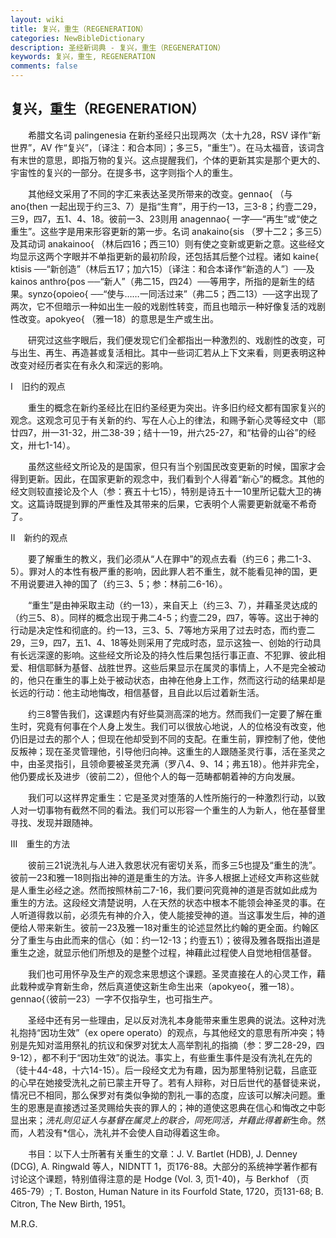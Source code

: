 ```yaml
---
layout: wiki
title: 复兴，重生（REGENERATION）
categories: NewBibleDictionary
description: 圣经新词典 - 复兴，重生（REGENERATION）
keywords: 复兴，重生, REGENERATION
comments: false
---
```


## 复兴，重生（REGENERATION）

　　希腊文名词 palingenesia 在新约圣经只出现两次（太十九28，RSV 译作“新世界”，AV 作“复兴”，〔译注：和合本同〕；多三5，“重生”）。在马太福音，该词含有末世的意思，即指万物的复兴。这点提醒我们，个体的更新其实是那个更大的、宇宙性的复兴的一部分。在提多书，这字则指个人的重生。

　　其他经文采用了不同的字汇来表达圣灵所带来的改变。gennao{ （与 ano{then 一起出现于约三3、7）是指“生育”，用于约一13，三3-8；约壹二29，三9，四7，五1、4、18。彼前一3、23则用 anagennao{ 一字──“再生”或“使之重生”。这些字是用来形容更新的第一步。名词 anakaino{sis （罗十二2；多三5）及其动词 anakainoo{ （林后四16；西三10）则有使之变新或更新之意。这些经文均显示这两个字眼并不单指更新的最初阶段，还包括其后整个过程。诸如 kaine{ ktisis ──“新创造”（林后五17；加六15）〔译注：和合本译作“新造的人”〕──及 kainos anthro{pos ──“新人”（弗二15，四24）──等用字，所指的是新生的结果。synzo{opoieo{ ──“使与……一同活过来”（弗二5；西二13）──这字出现了两次，它不但暗示一种如出生一般的戏剧性转变，而且也暗示一种好像复活的戏剧性改变。apokyeo{ （雅一18）的意思是生产或生出。

　　研究过这些字眼后，我们便发现它们全都指出一种激烈的、戏剧性的改变，可与出生、再生、再造甚或复活相比。其中一些词汇若从上下文来看，则更表明这种改变对经历者实在有永久和深远的影响。

Ⅰ　旧约的观点

　　重生的概念在新约圣经比在旧约圣经更为突出。许多旧约经文都有国家复兴的观念。这观念可见于有关新的约、写在人心上的律法，和赐予新心灵等经文中（耶廿四7，卅一31-32，卅二38-39；结十一19，卅六25-27，和“枯骨的山谷”的经文，卅七1-14）。

　　虽然这些经文所论及的是国家，但只有当个别国民改变更新的时候，国家才会得到更新。因此，在国家更新的观念中，我们看到个人得着“新心”的概念。其他的经文则较直接论及个人（参：赛五十七15），特别是诗五十一10里所记载大卫的祷文。这篇诗既提到罪的严重性及其带来的后果，它表明个人需要更新就毫不希奇了。

Ⅱ　新约的观点

　　要了解重生的教义，我们必须从“人在罪中”的观点去看（约三6；弗二1-3、5）。罪对人的本性有极严重的影响，因此罪人若不重生，就不能看见神的国，更不用说要进入神的国了（约三3、5；参：林前二6-16）。

　　“重生”是由神采取主动（约一13），来自天上（约三3、7），并藉圣灵达成的（约三5、8）。同样的概念出现于弗二4-5；约壹二29，四7，等等。这出于神的行动是决定性和彻底的。约一13，三3、5、7等地方采用了过去时态，而约壹二29，三9，四7，五1、4、18等处则采用了完成时态，显示这独一、创始的行动具有长远深邃的影响。这些经文所论及的持久性后果包括行事正直、不犯罪、彼此相爱、相信耶稣为基督、战胜世界。这些后果显示在属灵的事情上，人不是完全被动的，他只在重生的事上处于被动状态，由神在他身上工作，然而这行动的结果却是长远的行动：他主动地悔改，相信基督，且自此以后过着新生活。

　　约三8警告我们，这课题内有好些莫测高深的地方。然而我们一定要了解在重生时，究竟有何事在个人身上发生。我们可以很放心地说，人的位格没有改变，他仍旧是过去的那个人；但现在他却受到不同的支配。在重生前，罪控制了他，使他反叛神；现在圣灵管理他，引导他归向神。这重生的人跟随圣灵行事，活在圣灵之中，由圣灵指引，且领命要被圣灵充满（罗八4、9、14；弗五18）。他并非完全，他仍要成长及进步（彼前二2），但他个人的每一范畴都朝着神的方向发展。

　　我们可以这样界定重生：它是圣灵对堕落的人性所施行的一种激烈行动，以致人对一切事物有截然不同的看法。我们可以形容一个重生的人为新人，他在基督里寻找、发现并跟随神。

Ⅲ　重生的方法

　　彼前三21说洗礼与人进入救恩状况有密切关系，而多三5也提及“重生的洗”。彼前一23和雅一18则指出神的道是重生的方法。许多人根据上述经文声称这些就是人重生必经之途。然而按照林前二7-16，我们要问究竟神的道是否就如此成为重生的方法。这段经文清楚说明，人在天然的状态中根本不能领会神圣灵的事。在人听道得救以前，必须先有神的介入，使人能接受神的道。当这事发生后，神的道便给人带来新生。彼前一23及雅一18对重生的论述显然比约翰的更全面。约翰区分了重生与由此而来的信心（如：约一12-13；约壹五1）；彼得及雅各既指出道是重生之途，就显示他们所想及的是整个过程，神藉此过程使人自觉地相信基督。

　　我们也可用怀孕及生产的观念来思想这个课题。圣灵直接在人的心灵工作，藉此栽种或孕育新生命，然后真道使这新生命生出来（apokyeo{，雅一18）。gennao{（彼前一23）一字不仅指孕生，也可指生产。

　　圣经中还有另一些理由，足以反对洗礼本身能带来重生恩典的说法。这种对洗礼抱持“因功生效”（ex opere operato）的观点，与其他经文的意思有所冲突；特别是先知对滥用祭礼的抗议和保罗对犹太人高举割礼的指摘（参：罗二28-29，四9-12），都不利于“因功生效”的说法。事实上，有些重生事件是没有洗礼在先的（徒十44-48，十六14-15）。后一段经文尤为有趣，因为那里特别记载，吕底亚的心早在她接受洗礼之前已蒙主开导了。若有人辩称，对日后世代的基督徒来说，情况已不相同，那么保罗对有类似争拗的割礼一事的态度，应该可以解决问题。重生的恩惠是直接透过圣灵赐给失丧的罪人的；神的道使这恩典在信心和悔改之中彰显出来；*洗礼则见证人与基督在属灵上的联合，同死同活，并藉此得着新*生命。然而，人若没有*信心，洗礼并不会使人自动得着这生命。

　　书目：以下人士所著有关重生的文章：J. V. Bartlet (HDB), J. Denney (DCG), A. Ringwald 等人，NIDNTT 1，页176-88。大部分的系统神学著作都有讨论这个课题，特别值得注意的是 Hodge (Vol. 3, 页1-40)，与 Berkhof （页465-79）; T. Boston, Human Nature in its Fourfold State, 1720，页131-68; B. Citron, The New Birth, 1951。

M.R.G.








